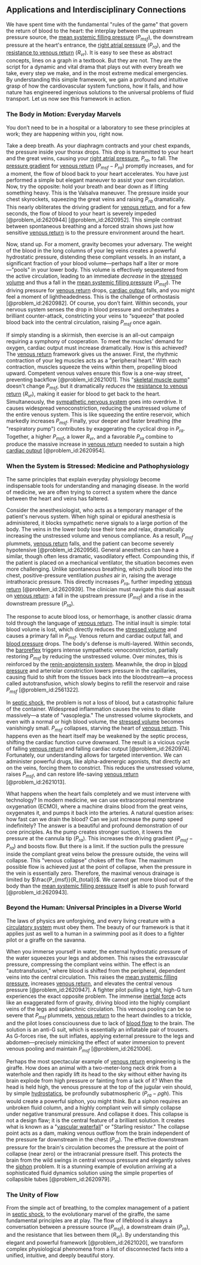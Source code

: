 ## Applications and Interdisciplinary Connections

We have spent time with the fundamental "rules of the game" that govern the return of blood to the heart: the interplay between the upstream pressure source, the [mean systemic filling pressure](@article_id:174023) ($P_{msf}$), the downstream pressure at the heart's entrance, the [right atrial pressure](@article_id:178464) ($P_{ra}$), and the [resistance to venous return](@article_id:171972) ($R_{vr}$). It is easy to see these as abstract concepts, lines on a graph in a textbook. But they are not. They are the script for a dynamic and vital drama that plays out with every breath we take, every step we make, and in the most extreme medical emergencies. By understanding this simple framework, we gain a profound and intuitive grasp of how the cardiovascular system functions, how it fails, and how nature has engineered ingenious solutions to the universal problems of fluid transport. Let us now see this framework in action.

### The Body in Motion: Everyday Marvels

You don’t need to be in a hospital or a laboratory to see these principles at work; they are happening within you, right now.

Take a deep breath. As your diaphragm contracts and your chest expands, the pressure inside your thorax drops. This drop is transmitted to your heart and the great veins, causing your [right atrial pressure](@article_id:178464), $P_{ra}$, to fall. The [pressure gradient](@article_id:273618) for [venous return](@article_id:176354) ($P_{msf} - P_{ra}$) promptly increases, and for a moment, the flow of blood back to your heart accelerates. You have just performed a simple but elegant maneuver to assist your own circulation. Now, try the opposite: hold your breath and bear down as if lifting something heavy. This is the Valsalva maneuver. The pressure inside your chest skyrockets, squeezing the great veins and raising $P_{ra}$ dramatically. This nearly obliterates the driving gradient for [venous return](@article_id:176354), and for a few seconds, the flow of blood to your heart is severely impeded [@problem_id:2620944] [@problem_id:2620952]. This simple contrast between spontaneous breathing and a forced strain shows just how sensitive [venous return](@article_id:176354) is to the pressure environment around the heart.

Now, stand up. For a moment, gravity becomes your adversary. The weight of the blood in the long columns of your leg veins creates a powerful hydrostatic pressure, distending these compliant vessels. In an instant, a significant fraction of your blood volume—perhaps half a liter or more—"pools" in your lower body. This volume is effectively sequestered from the active circulation, leading to an immediate *decrease* in the [stressed volume](@article_id:164464) and thus a fall in the [mean systemic filling pressure](@article_id:174023) ($P_{msf}$). The driving pressure for [venous return](@article_id:176354) drops, [cardiac output](@article_id:143515) falls, and you might feel a moment of lightheadedness. This is the challenge of orthostasis [@problem_id:2620982]. Of course, you don’t faint. Within seconds, your nervous system senses the drop in blood pressure and orchestrates a brilliant counter-attack, constricting your veins to “squeeze” that pooled blood back into the central circulation, raising $P_{msf}$ once again.

If simply standing is a skirmish, then exercise is an all-out campaign requiring a symphony of cooperation. To meet the muscles' demand for oxygen, cardiac output must increase dramatically. How is this achieved? The [venous return](@article_id:176354) framework gives us the answer. First, the rhythmic contraction of your leg muscles acts as a "peripheral heart." With each contraction, muscles squeeze the veins within them, propelling blood upward. Competent venous valves ensure this flow is a one-way street, preventing backflow [@problem_id:2621001]. This "[skeletal muscle pump](@article_id:147729)" doesn't change $P_{msf}$, but it dramatically *reduces* the [resistance to venous return](@article_id:171972) ($R_{vr}$), making it easier for blood to get back to the heart. Simultaneously, the [sympathetic nervous system](@article_id:151071) goes into overdrive. It causes widespread venoconstriction, reducing the unstressed volume of the entire venous system. This is like squeezing the entire reservoir, which markedly increases $P_{msf}$. Finally, your deeper and faster breathing (the "respiratory pump") contributes by exaggerating the cyclical drop in $P_{ra}$. Together, a higher $P_{msf}$, a lower $R_{vr}$, and a favorable $P_{ra}$ combine to produce the massive increase in [venous return](@article_id:176354) needed to sustain a high [cardiac output](@article_id:143515) [@problem_id:2620954].

### When the System is Stressed: Medicine and Pathophysiology

The same principles that explain everyday physiology become indispensable tools for understanding and managing disease. In the world of medicine, we are often trying to correct a system where the dance between the heart and veins has faltered.

Consider the anesthesiologist, who acts as a temporary manager of the patient's nervous system. When high spinal or epidural anesthesia is administered, it blocks sympathetic nerve signals to a large portion of the body. The veins in the lower body lose their tone and relax, dramatically increasing the unstressed volume and venous compliance. As a result, $P_{msf}$ plummets, [venous return](@article_id:176354) falls, and the patient can become severely hypotensive [@problem_id:2620956]. General anesthetics can have a similar, though often less dramatic, vasodilatory effect. Compounding this, if the patient is placed on a mechanical ventilator, the situation becomes even more challenging. Unlike spontaneous breathing, which *pulls* blood into the chest, positive-pressure ventilation *pushes* air in, raising the average intrathoracic pressure. This directly increases $P_{ra}$, further impeding [venous return](@article_id:176354) [@problem_id:2620939]. The clinician must navigate this dual assault on [venous return](@article_id:176354): a fall in the upstream pressure ($P_{msf}$) and a rise in the downstream pressure ($P_{ra}$).

The response to acute blood loss, or hemorrhage, is another classic drama told through the language of [venous return](@article_id:176354). The initial insult is simple: total blood volume is lost, which directly reduces the [stressed volume](@article_id:164464) and causes a primary fall in $P_{msf}$. Venous return and cardiac output fall, and [blood pressure](@article_id:177402) drops. The body's defense is multi-layered. Within seconds, the [baroreflex](@article_id:151462) triggers intense sympathetic venoconstriction, partially restoring $P_{msf}$ by reducing the unstressed volume. Over minutes, this is reinforced by the [renin-angiotensin system](@article_id:170243). Meanwhile, the drop in [blood pressure](@article_id:177402) and arteriolar constriction lowers pressure in the capillaries, causing fluid to shift from the tissues back into the bloodstream—a process called autotransfusion, which slowly begins to refill the reservoir and raise $P_{msf}$ [@problem_id:2561322].

In [septic shock](@article_id:173906), the problem is not a loss of blood, but a catastrophic failure of the container. Widespread inflammation causes the veins to dilate massively—a state of "vasoplegia." The unstressed volume skyrockets, and even with a normal or high blood volume, the [stressed volume](@article_id:164464) becomes vanishingly small. $P_{msf}$ collapses, starving the heart of [venous return](@article_id:176354). This happens even as the heart itself may be weakened by the septic process, shifting the cardiac function curve downward. The result is a vicious cycle of falling [venous return](@article_id:176354) and falling cardiac output [@problem_id:2620974]. Fortunately, our understanding allows for targeted intervention. We can administer powerful drugs, like alpha-adrenergic agonists, that directly act on the veins, forcing them to constrict. This reduces the unstressed volume, raises $P_{msf}$, and can restore life-saving [venous return](@article_id:176354) [@problem_id:2621013].

What happens when the heart fails completely and we must intervene with technology? In modern medicine, we can use extracorporeal membrane oxygenation (ECMO), where a machine drains blood from the great veins, oxygenates it, and pumps it back into the arteries. A natural question arises: how fast can we drain the blood? Can we just increase the pump speed indefinitely? The answer is a beautiful and profound demonstration of our core principles. As the pump creates stronger suction, it lowers the pressure at the cannula tip ($P_{ra}$). This increases the driving gradient ($P_{msf} - P_{ra}$) and boosts flow. But there is a limit. If the suction pulls the pressure inside the compliant great veins below the pressure outside, the veins will collapse. This "venous collapse" chokes off the flow. The maximum possible flow is achieved just at the point of collapse, when the pressure in the vein is essentially zero. Therefore, the maximal venous drainage is limited by $\frac{P_{msf}}{R_{total}}$. We cannot get more blood out of the body than the [mean systemic filling pressure](@article_id:174023) itself is able to push forward [@problem_id:2620943].

### Beyond the Human: Universal Principles in a Diverse World

The laws of physics are unforgiving, and every living creature with a [circulatory system](@article_id:150629) must obey them. The beauty of our framework is that it applies just as well to a human in a swimming pool as it does to a fighter pilot or a giraffe on the savanna.

When you immerse yourself in water, the external hydrostatic pressure of the water squeezes your legs and abdomen. This raises the extravascular pressure, compressing the compliant veins within. The effect is an "autotransfusion," where blood is shifted from the peripheral, dependent veins into the central circulation. This raises the [mean systemic filling pressure](@article_id:174023), increases [venous return](@article_id:176354), and elevates the central venous pressure [@problem_id:2620947]. A fighter pilot pulling a tight, high-G turn experiences the exact opposite problem. The immense [inertial force](@article_id:167391) acts like an exaggerated form of gravity, driving blood into the highly compliant veins of the legs and splanchnic circulation. This venous pooling can be so severe that $P_{msf}$ plummets, [venous return](@article_id:176354) to the heart dwindles to a trickle, and the pilot loses consciousness due to lack of [blood flow](@article_id:148183) to the brain. The solution is an anti-G suit, which is essentially an inflatable pair of trousers. As G-forces rise, the suit inflates, applying external pressure to the legs and abdomen—precisely mimicking the effect of water immersion to prevent venous pooling and maintain $P_{msf}$ [@problem_id:2621006].

Perhaps the most spectacular example of [venous return](@article_id:176354) engineering is the giraffe. How does an animal with a two-meter-long neck drink from a waterhole and then rapidly lift its head to the sky without either having its brain explode from high pressure or fainting from a lack of it? When the head is held high, the venous pressure at the top of the jugular vein should, by simple [hydrostatics](@article_id:273084), be profoundly subatmospheric ($P_{ra} - \rho g h$). This would create a powerful siphon, you might think. But a siphon requires an unbroken fluid column, and a highly compliant vein will simply collapse under negative transmural pressure. And collapse it does. This collapse is not a design flaw; it is the central feature of a brilliant solution. It creates what is known as a "[vascular waterfall](@article_id:164062)" or "Starling resistor." The collapse point acts as a dam, making venous outflow from the brain independent of the pressure far downstream in the chest ($P_{ra}$). The effective downstream pressure for the brain's circulation becomes the pressure at the point of collapse (near zero) or the intracranial pressure itself. This protects the brain from the wild swings in central venous pressure and elegantly solves the [siphon](@article_id:276020) problem. It is a stunning example of evolution arriving at a sophisticated fluid dynamics solution using the simple properties of collapsible tubes [@problem_id:2620979].

### The Unity of Flow

From the simple act of breathing, to the complex management of a patient in [septic shock](@article_id:173906), to the evolutionary marvel of the giraffe, the same fundamental principles are at play. The flow of lifeblood is always a conversation between a pressure source ($P_{msf}$), a downstream drain ($P_{ra}$), and the resistance that lies between them ($R_{vr}$). By understanding this elegant and powerful framework [@problem_id:2621020], we transform complex physiological phenomena from a list of disconnected facts into a unified, intuitive, and deeply beautiful story.